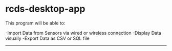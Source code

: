 # rcds-desktop-app
This program will be able to:

-Import Data from Sensors via wired or wireless connection
-Display Data visually
-Export Data as CSV or SQL file

-----------------------------------------------------------
